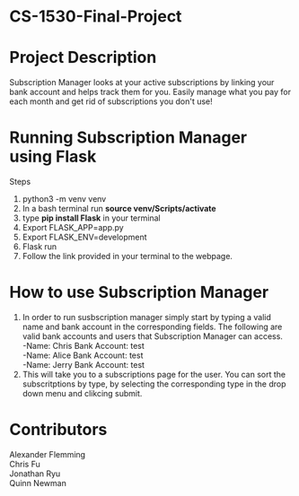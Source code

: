 # CS-1530-Final-Project

# Project Description
Subscription Manager looks at your active subscriptions by linking your bank account and helps track them for you.
Easily manage what you pay for each month and get rid of subscriptions you don't use!

# Running Subscription Manager using Flask
Steps
1. python3 -m venv venv
2. In a bash terminal run **source venv/Scripts/activate**
3. type **pip install Flask** in your terminal
3. Export FLASK_APP=app.py
4. Export FLASK_ENV=development
5. Flask run
6. Follow the link provided in your terminal to the webpage.

# How to use Subscription Manager
1. In order to run susbscription manager simply start by typing a valid name and bank account in the corresponding fields. 
  The following are valid bank accounts and users that Subscription Manager can access.\
  -Name: Chris Bank Account: test\
  -Name: Alice Bank Account: test\
  -Name: Jerry Bank Account: test
2. This will take you to a subscriptions page for the user. You can sort the subscritptions by type, by selecting the corresponding type in the drop down menu and clikcing submit.
   
# Contributors
Alexander Flemming\
Chris Fu\
Jonathan Ryu\
Quinn Newman

